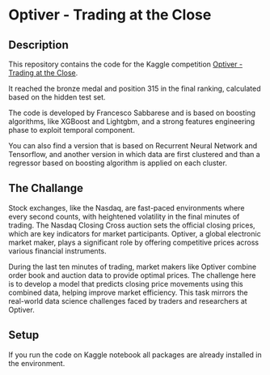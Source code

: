 # Optiver - Trading at the Close

## Description
This repository contains the code for the Kaggle competition [Optiver - Trading at the Close](https://www.kaggle.com/competitions/optiver-trading-at-the-close).

It reached the bronze medal and position 315 in the final ranking, calculated based on the hidden test set.

The code is developed by Francesco Sabbarese and is based on boosting algorithms, like XGBoost and Lightgbm, and a strong features engineering phase to exploit temporal component. 

You can also find a version that is based on Recurrent Neural Network and Tensorflow, and another version in which data are first clustered and than a regressor based on boosting algorithm is applied on each cluster. 


## The Challange 
Stock exchanges, like the Nasdaq, are fast-paced environments where every second counts, with heightened volatility in the final minutes of trading. The Nasdaq Closing Cross auction sets the official closing prices, which are key indicators for market participants. Optiver, a global electronic market maker, plays a significant role by offering competitive prices across various financial instruments.

During the last ten minutes of trading, market makers like Optiver combine order book and auction data to provide optimal prices. The challenge here is to develop a model that predicts closing price movements using this combined data, helping improve market efficiency. This task mirrors the real-world data science challenges faced by traders and researchers at Optiver.

## Setup 
If you run the code on Kaggle notebook all packages are already installed in the environment.




